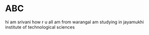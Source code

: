 # ABC
hi am srivani
how r u all
am from warangal
am studying in jayamukhi institute of technological sciences
